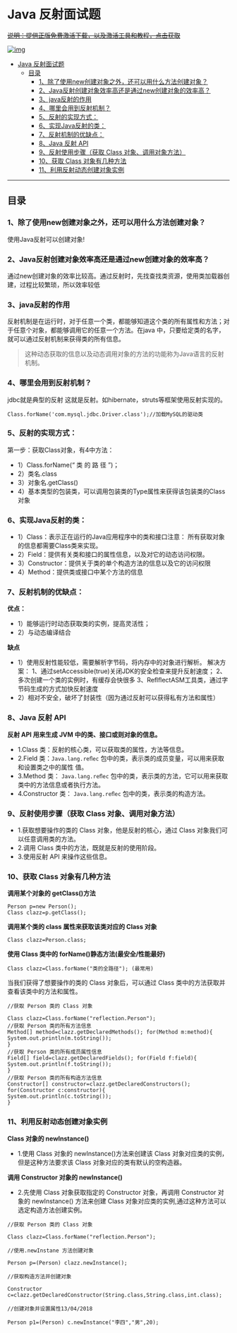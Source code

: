 # Java 反射面试题


~~[说明：提供正版免费激活下载，以及激活工具和教程，点击获取](http://www.idejihuo.com)~~

[![img](https://gitee.com/itmatu/zhongmayisheng/raw/master/video/img/Release_Preview_image_1280x600_IntelliJIDEA-2x.jpg)](http://www.idejihuo.com)


- [Java 反射面试题](#java-反射面试题)
  - [目录](#目录)
    - [1、除了使用new创建对象之外，还可以用什么方法创建对象？](#1除了使用new创建对象之外还可以用什么方法创建对象)
    - [2、Java反射创建对象效率高还是通过new创建对象的效率高？](#2java反射创建对象效率高还是通过new创建对象的效率高)
    - [3、java反射的作用](#3java反射的作用)
    - [4、哪里会用到反射机制？](#4哪里会用到反射机制)
    - [5、反射的实现方式：](#5反射的实现方式)
    - [6、实现Java反射的类：](#6实现java反射的类)
    - [7、反射机制的优缺点：](#7反射机制的优缺点)
    - [8、Java 反射 API](#8java-反射-api)
    - [9、反射使用步骤（获取 Class 对象、调用对象方法）](#9反射使用步骤获取-class-对象调用对象方法)
    - [10、获取 Class 对象有几种方法](#10获取-class-对象有几种方法)
    - [11、利用反射动态创建对象实例](#11利用反射动态创建对象实例)

---

## 目录

### 1、除了使用new创建对象之外，还可以用什么方法创建对象？
使用Java反射可以创建对象!


### 2、Java反射创建对象效率高还是通过new创建对象的效率高？
通过new创建对象的效率比较高。通过反射时，先找查找类资源，使用类加载器创建，过程比较繁琐，所以效率较低


### 3、java反射的作用
反射机制是在运行时，对于任意一个类，都能够知道这个类的所有属性和方法；对于任意个对象，都能够调用它的任意一个方法。在java 中，只要给定类的名字，就可以通过反射机制来获得类的所有信息。

>这种动态获取的信息以及动态调用对象的方法的功能称为Java语言的反射机制。


### 4、哪里会用到反射机制？
jdbc就是典型的反射
这就是反射。如hibernate，struts等框架使用反射实现的。
```
Class.forName('com.mysql.jdbc.Driver.class');//加载MySQL的驱动类
```

### 5、反射的实现方式：
第一步：获取Class对象，有4中方法： 
- 1）Class.forName(“ 类 的 路 径 ”)； 
- 2）类名.class
- 3）对象名.getClass()
- 4）基本类型的包装类，可以调用包装类的Type属性来获得该包装类的Class对象


### 6、实现Java反射的类：
- 1）Class：表示正在运行的Java应用程序中的类和接口注意： 所有获取对象的信息都需要Class类来实现。
- 2）Field：提供有关类和接口的属性信息，以及对它的动态访问权限。
- 3）Constructor：提供关于类的单个构造方法的信息以及它的访问权限
- 4）Method：提供类或接口中某个方法的信息


### 7、反射机制的优缺点：
**优点：**
- 1）能够运行时动态获取类的实例，提高灵活性；
- 2）与动态编译结合

**缺点**
- 1）使用反射性能较低，需要解析字节码，将内存中的对象进行解析。
解决方案：
1、通过setAccessible(true)关闭JDK的安全检查来提升反射速度； 
2、多次创建一个类的实例时，有缓存会快很多
3、ReﬂﬂectASM工具类，通过字节码生成的方式加快反射速度
- 2）相对不安全，破坏了封装性（因为通过反射可以获得私有方法和属性）


### 8、Java 反射 API
**反射 API 用来生成 JVM 中的类、接口或则对象的信息。**
- 1.Class 类：反射的核心类，可以获取类的属性，方法等信息。
- 2.Field 类：```Java.lang.reﬂec``` 包中的类，表示类的成员变量，可以用来获取和设置类之中的属性
值。
- 3.Method 类： ```Java.lang.reﬂec``` 包中的类，表示类的方法，它可以用来获取类中的方法信息或者执行方法。
- 4.Constructor 类： ```Java.lang.reﬂec``` 包中的类，表示类的构造方法。


### 9、反射使用步骤（获取 Class 对象、调用对象方法）
- 1.获取想要操作的类的 Class 对象，他是反射的核心，通过 Class 对象我们可以任意调用类的方法。
- 2.调用 Class 类中的方法，既就是反射的使用阶段。
- 3.使用反射 API 来操作这些信息。

### 10、获取 Class 对象有几种方法
**调用某个对象的 getClass()方法**
```
Person p=new Person();
Class clazz=p.getClass();
```

**调用某个类的 class 属性来获取该类对应的 Class 对象**
```
Class clazz=Person.class;
```
**使用 Class 类中的 forName()静态方法(最安全/性能最好)**
```
Class clazz=Class.forName("类的全路径"); (最常用)
```
当我们获得了想要操作的类的 Class 对象后，可以通过 Class 类中的方法获取并查看该类中的方法和属性。
```
//获取 Person 类的 Class 对象

Class clazz=Class.forName("reflection.Person");
//获取 Person 类的所有方法信息
Method[] method=clazz.getDeclaredMethods(); for(Method m:method){
System.out.println(m.toString());
}
//获取 Person 类的所有成员属性信息
Field[] field=clazz.getDeclaredFields(); for(Field f:field){
System.out.println(f.toString());
}
//获取 Person 类的所有构造方法信息
Constructor[] constructor=clazz.getDeclaredConstructors(); for(Constructor c:constructor){
System.out.println(c.toString());
}
```

### 11、利用反射动态创建对象实例
**Class 对象的 newInstance()**
- 1.使用 Class 对象的 newInstance()方法来创建该 Class 对象对应类的实例，但是这种方法要求该 Class 对象对应的类有默认的空构造器。

**调用 Constructor 对象的 newInstance()**
- 2.先使用 Class 对象获取指定的 Constructor 对象，再调用 Constructor 对象的 newInstance()
方法来创建 Class 对象对应类的实例,通过这种方法可以选定构造方法创建实例。

```
//获取 Person 类的 Class 对象

Class clazz=Class.forName("reflection.Person");

//使用.newInstane 方法创建对象

Person p=(Person) clazz.newInstance();

//获取构造方法并创建对象

Constructor c=clazz.getDeclaredConstructor(String.class,String.class,int.class);

//创建对象并设置属性13/04/2018

Person p1=(Person) c.newInstance("李四","男",20);
```